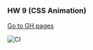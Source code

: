 ### HW 9 (CSS Animation)
[Go to GH pages](https://VyacheslavBakashov.github.io/ahj_hw_9_animation/)


![CI](https://github.com/VyacheslavBakashov/ahj_hw_9_animation/actions/workflows/web.yml/badge.svg)